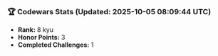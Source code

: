 ### 🏆 Codewars Stats (Updated: 2025-10-05 08:09:44 UTC)

- **Rank:** 8 kyu
- **Honor Points:** 3
- **Completed Challenges:** 1
